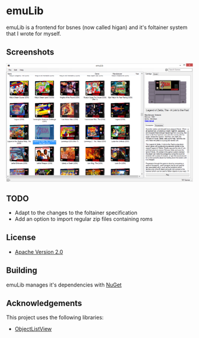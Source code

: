 ﻿# emuLib 

emuLib is a frontend for bsnes (now called higan) and it's foltainer system that I wrote for myself.

## Screenshots

![Screenshot](https://github.com/ekx/emuLib/blob/master/screenshot.png)

## TODO

* Adapt to the changes to the foltainer specification
* Add an option to import regular zip files containing roms

## License

* [Apache Version 2.0](http://www.apache.org/licenses/LICENSE-2.0.html)

## Building

emuLib manages it's dependencies with [NuGet](https://www.nuget.org/)

## Acknowledgements

This project uses the following libraries:

* [ObjectListView](http://objectlistview.sourceforge.net/cs/index.html)